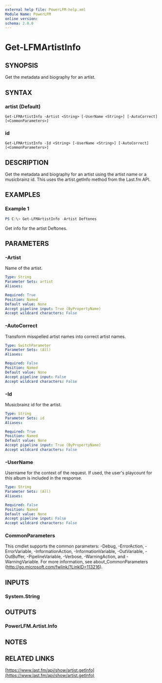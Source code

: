 ```yaml
---
external help file: PowerLFM-help.xml
Module Name: PowerLFM
online version:
schema: 2.0.0
---
```


# Get-LFMArtistInfo

## SYNOPSIS
Get the metadata and biography for an artist.

## SYNTAX

### artist (Default)
```
Get-LFMArtistInfo -Artist <String> [-UserName <String>] [-AutoCorrect] [<CommonParameters>]
```

### id
```
Get-LFMArtistInfo -Id <String> [-UserName <String>] [-AutoCorrect] [<CommonParameters>]
```

## DESCRIPTION
Get the metadata and biography for an artist using the artist name or a musicbrainz id. This uses the artist.getInfo method from the Last.fm API.

## EXAMPLES

### Example 1
```powershell
PS C:\> Get-LFMArtistInfo -Artist Deftones
```

Get info for the artist Deftones.

## PARAMETERS

### -Artist
Name of the artist.

```yaml
Type: String
Parameter Sets: artist
Aliases:

Required: True
Position: Named
Default value: None
Accept pipeline input: True (ByPropertyName)
Accept wildcard characters: False
```

### -AutoCorrect
Transform misspelled artist names into correct artist names.

```yaml
Type: SwitchParameter
Parameter Sets: (All)
Aliases:

Required: False
Position: Named
Default value: None
Accept pipeline input: False
Accept wildcard characters: False
```

### -Id
Musicbrainz id for the artist.

```yaml
Type: String
Parameter Sets: id
Aliases:

Required: True
Position: Named
Default value: None
Accept pipeline input: True (ByPropertyName)
Accept wildcard characters: False
```

### -UserName
Username for the context of the request. If used, the user's playcount for this album is included in the response.

```yaml
Type: String
Parameter Sets: (All)
Aliases:

Required: False
Position: Named
Default value: None
Accept pipeline input: False
Accept wildcard characters: False
```

### CommonParameters
This cmdlet supports the common parameters: -Debug, -ErrorAction, -ErrorVariable, -InformationAction, -InformationVariable, -OutVariable, -OutBuffer, -PipelineVariable, -Verbose, -WarningAction, and -WarningVariable.
For more information, see about_CommonParameters (http://go.microsoft.com/fwlink/?LinkID=113216).

## INPUTS

### System.String

## OUTPUTS

### PowerLFM.Artist.Info

## NOTES

## RELATED LINKS

[https://www.last.fm/api/show/artist.getInfo](https://www.last.fm/api/show/artist.getInfo)
